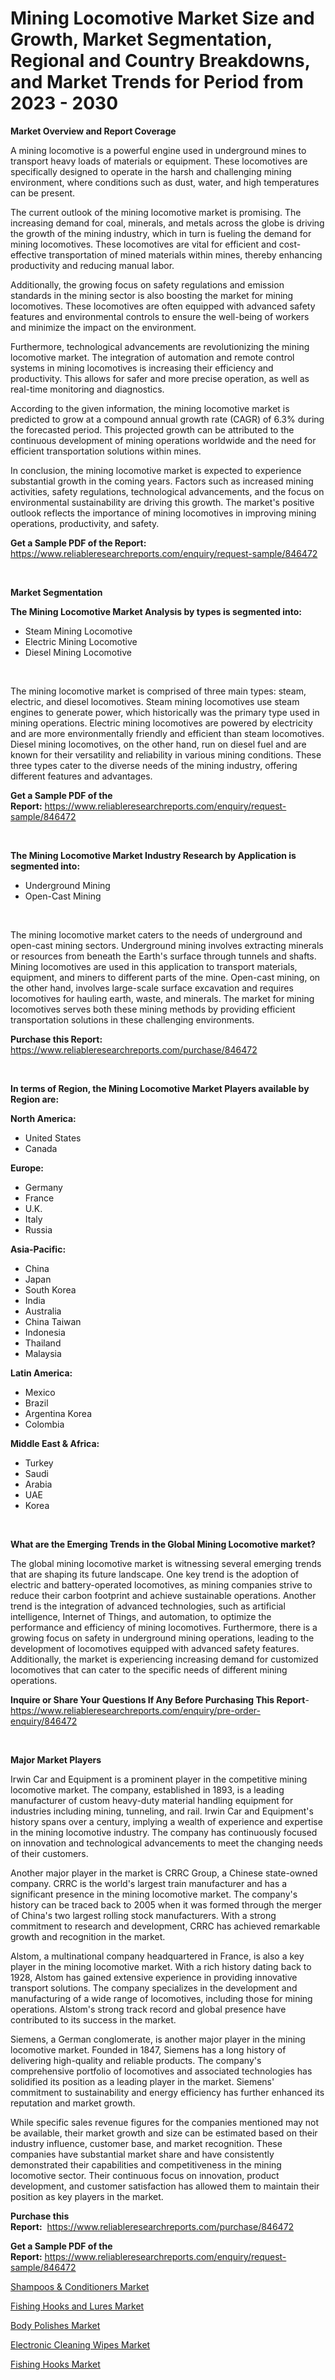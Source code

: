 <p><h1>Mining Locomotive Market Size and Growth, Market Segmentation, Regional and Country Breakdowns, and Market Trends for Period from 2023 -  2030</h1></p><p><strong>Market Overview and Report Coverage</strong></p>
<p><p>A mining locomotive is a powerful engine used in underground mines to transport heavy loads of materials or equipment. These locomotives are specifically designed to operate in the harsh and challenging mining environment, where conditions such as dust, water, and high temperatures can be present.</p><p>The current outlook of the mining locomotive market is promising. The increasing demand for coal, minerals, and metals across the globe is driving the growth of the mining industry, which in turn is fueling the demand for mining locomotives. These locomotives are vital for efficient and cost-effective transportation of mined materials within mines, thereby enhancing productivity and reducing manual labor.</p><p>Additionally, the growing focus on safety regulations and emission standards in the mining sector is also boosting the market for mining locomotives. These locomotives are often equipped with advanced safety features and environmental controls to ensure the well-being of workers and minimize the impact on the environment.</p><p>Furthermore, technological advancements are revolutionizing the mining locomotive market. The integration of automation and remote control systems in mining locomotives is increasing their efficiency and productivity. This allows for safer and more precise operation, as well as real-time monitoring and diagnostics.</p><p>According to the given information, the mining locomotive market is predicted to grow at a compound annual growth rate (CAGR) of 6.3% during the forecasted period. This projected growth can be attributed to the continuous development of mining operations worldwide and the need for efficient transportation solutions within mines.</p><p>In conclusion, the mining locomotive market is expected to experience substantial growth in the coming years. Factors such as increased mining activities, safety regulations, technological advancements, and the focus on environmental sustainability are driving this growth. The market's positive outlook reflects the importance of mining locomotives in improving mining operations, productivity, and safety.</p></p>
<p><strong>Get a Sample PDF of the Report:</strong> <a href="https://www.reliableresearchreports.com/enquiry/request-sample/846472">https://www.reliableresearchreports.com/enquiry/request-sample/846472</a></p>
<p>&nbsp;</p>
<p><strong>Market Segmentation</strong></p>
<p><strong>The Mining Locomotive Market Analysis by types is segmented into:</strong></p>
<p><ul><li>Steam Mining Locomotive</li><li>Electric Mining Locomotive</li><li>Diesel Mining Locomotive</li></ul></p>
<p>&nbsp;</p>
<p><p>The mining locomotive market is comprised of three main types: steam, electric, and diesel locomotives. Steam mining locomotives use steam engines to generate power, which historically was the primary type used in mining operations. Electric mining locomotives are powered by electricity and are more environmentally friendly and efficient than steam locomotives. Diesel mining locomotives, on the other hand, run on diesel fuel and are known for their versatility and reliability in various mining conditions. These three types cater to the diverse needs of the mining industry, offering different features and advantages.</p></p>
<p><strong>Get a Sample PDF of the Report:</strong>&nbsp;<a href="https://www.reliableresearchreports.com/enquiry/request-sample/846472">https://www.reliableresearchreports.com/enquiry/request-sample/846472</a></p>
<p>&nbsp;</p>
<p><strong>The Mining Locomotive Market Industry Research by Application is segmented into:</strong></p>
<p><ul><li>Underground Mining</li><li>Open-Cast Mining</li></ul></p>
<p>&nbsp;</p>
<p><p>The mining locomotive market caters to the needs of underground and open-cast mining sectors. Underground mining involves extracting minerals or resources from beneath the Earth's surface through tunnels and shafts. Mining locomotives are used in this application to transport materials, equipment, and miners to different parts of the mine. Open-cast mining, on the other hand, involves large-scale surface excavation and requires locomotives for hauling earth, waste, and minerals. The market for mining locomotives serves both these mining methods by providing efficient transportation solutions in these challenging environments.</p></p>
<p><strong>Purchase this Report:</strong>&nbsp; <a href="https://www.reliableresearchreports.com/purchase/846472">https://www.reliableresearchreports.com/purchase/846472</a></p>
<p>&nbsp;</p>
<p><strong>In terms of Region, the Mining Locomotive Market Players available by Region are:</strong></p>
<p>
    <p> <strong> North America: </strong>
        <ul>
            <li>United States</li>
            <li>Canada</li>
        </ul>
        </p> 
    <p> <strong> Europe: </strong>
        <ul>
            <li>Germany</li>
            <li>France</li>
            <li>U.K.</li>
            <li>Italy</li>
            <li>Russia</li>
        </ul>
        </p> 
    <p> <strong> Asia-Pacific: </strong>
        <ul>
            <li>China</li>
            <li>Japan</li>
            <li>South Korea</li>
            <li>India</li>
            <li>Australia</li>
            <li>China Taiwan</li>
            <li>Indonesia</li>
            <li>Thailand</li>
            <li>Malaysia</li>
        </ul>
        </p> 
    <p> <strong> Latin America: </strong>
        <ul>
            <li>Mexico</li>
            <li>Brazil</li>
            <li>Argentina Korea</li>
            <li>Colombia</li>
        </ul>
        </p> 
    <p> <strong> Middle East & Africa: </strong>
        <ul>
            <li>Turkey</li>
            <li>Saudi</li>
            <li>Arabia</li>
            <li>UAE</li>
            <li>Korea</li>
        </ul>
    </p>
    </p>
<p>&nbsp;</p>
<p><strong>What are the Emerging Trends in the Global Mining Locomotive market?</strong></p>
<p><p>The global mining locomotive market is witnessing several emerging trends that are shaping its future landscape. One key trend is the adoption of electric and battery-operated locomotives, as mining companies strive to reduce their carbon footprint and achieve sustainable operations. Another trend is the integration of advanced technologies, such as artificial intelligence, Internet of Things, and automation, to optimize the performance and efficiency of mining locomotives. Furthermore, there is a growing focus on safety in underground mining operations, leading to the development of locomotives equipped with advanced safety features. Additionally, the market is experiencing increasing demand for customized locomotives that can cater to the specific needs of different mining operations.</p></p>
<p><strong>Inquire or Share Your Questions If Any Before Purchasing This Report</strong>- <a href="https://www.reliableresearchreports.com/enquiry/pre-order-enquiry/846472">https://www.reliableresearchreports.com/enquiry/pre-order-enquiry/846472</a></p>
<p>&nbsp;</p>
<p><strong>Major Market Players</strong></p>
<p><p>Irwin Car and Equipment is a prominent player in the competitive mining locomotive market. The company, established in 1893, is a leading manufacturer of custom heavy-duty material handling equipment for industries including mining, tunneling, and rail. Irwin Car and Equipment's history spans over a century, implying a wealth of experience and expertise in the mining locomotive industry. The company has continuously focused on innovation and technological advancements to meet the changing needs of their customers.</p><p>Another major player in the market is CRRC Group, a Chinese state-owned company. CRRC is the world's largest train manufacturer and has a significant presence in the mining locomotive market. The company's history can be traced back to 2005 when it was formed through the merger of China's two largest rolling stock manufacturers. With a strong commitment to research and development, CRRC has achieved remarkable growth and recognition in the market.</p><p>Alstom, a multinational company headquartered in France, is also a key player in the mining locomotive market. With a rich history dating back to 1928, Alstom has gained extensive experience in providing innovative transport solutions. The company specializes in the development and manufacturing of a wide range of locomotives, including those for mining operations. Alstom's strong track record and global presence have contributed to its success in the market.</p><p>Siemens, a German conglomerate, is another major player in the mining locomotive market. Founded in 1847, Siemens has a long history of delivering high-quality and reliable products. The company's comprehensive portfolio of locomotives and associated technologies has solidified its position as a leading player in the market. Siemens' commitment to sustainability and energy efficiency has further enhanced its reputation and market growth.</p><p>While specific sales revenue figures for the companies mentioned may not be available, their market growth and size can be estimated based on their industry influence, customer base, and market recognition. These companies have substantial market share and have consistently demonstrated their capabilities and competitiveness in the mining locomotive sector. Their continuous focus on innovation, product development, and customer satisfaction has allowed them to maintain their position as key players in the market.</p></p>
<p><strong>Purchase this Report:</strong>&nbsp;&nbsp;<a href="https://www.reliableresearchreports.com/purchase/846472">https://www.reliableresearchreports.com/purchase/846472</a></p>
<p></p>
<p><strong>Get a Sample PDF of the Report:</strong>&nbsp;<a href="https://www.reliableresearchreports.com/enquiry/request-sample/846472">https://www.reliableresearchreports.com/enquiry/request-sample/846472</a></p>
<p><p><a href="https://medium.com/@holliswelch2023/shampoos-amp-conditioners-market-share-evolution-and-market-growth-trends-2023-2030-8838d8f26998">Shampoos & Conditioners Market</a></p><p><a href="https://medium.com/@ravenrussel2023/fishing-hooks-and-lures-market-research-report-its-history-and-forecast-2023-to-2030-5caa37d8b179">Fishing Hooks and Lures Market</a></p><p><a href="https://medium.com/@daishawolff/body-polishes-market-outlook-industry-overview-and-forecast-2023-to-2030-e7b1aa6233ca">Body Polishes Market</a></p><p><a href="https://medium.com/@vilmalittel/decoding-electronic-cleaning-wipes-market-metrics-market-share-trends-and-growth-patterns-d92b24c761a4">Electronic Cleaning Wipes Market</a></p><p><a href="https://medium.com/@gerardowolf/fishing-hooks-market-furnishes-information-on-market-share-market-trends-and-market-growth-84c0be50bfe9">Fishing Hooks Market</a></p></p>
